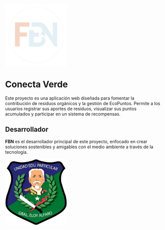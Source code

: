 <img src="public/FBN_letras.png" alt="FBN Logo" width="200"/>

# Conecta Verde

Este proyecto es una aplicación web diseñada para fomentar la contribución de residuos orgánicos y la gestión de EcoPuntos. Permite a los usuarios registrar sus aportes de residuos, visualizar sus puntos acumulados y participar en un sistema de recompensas.

## Desarrollador

**FBN** es el desarrollador principal de este proyecto, enfocado en crear soluciones sostenibles y amigables con el medio ambiente a través de la tecnología.

<img src="public/UEGEA.png" alt="UEGEA Logo" width="200"/>
